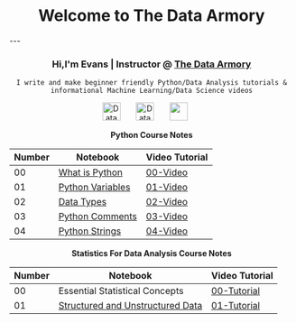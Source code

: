 <h1 style="text-align: center;">Welcome to The Data Armory</h1> 
---
<!--- Who am I? -->
<body>
<h3 align="center"> Hi,I'm Evans | Instructor @ <a href="https://www.youtube.com/@thedataarmory">The Data Armory</a></h3>
</body>

<!--- What I do -->

<p align="center">
<code>I write and make beginner friendly Python/Data Analysis tutorials & informational Machine Learning/Data Science videos</code>
</p>

<!--- Social Cards -->

<p align="center">
  <a href="https://www.youtube.com/@thedataarmory"><img width="32px" alt="Data Armory Youtube" title="Youtube" src="https://i.imgur.com/qiXu7b2.png"/></a>
  &#8287;&#8287;&#8287;&#8287;&#8287;
  <a href="https://twitter.com/TheDataArmory"><img width="32px" alt="Data Armory Twitter" title="Twitter" src="https://i.imgur.com/OXZM1L6.png"/></a>
  &#8287;&#8287;&#8287;&#8287;&#8287;
  <a href="https://discord.gg/ydC74P5saW" alt="Discord" title="Data Armory Discord Server"><img width="32px" src="https://i.imgur.com/OViZO8J.png"/></a>
  &#8287;&#8287;&#8287;&#8287;&#8287;
</p>

<!--- Table -->

<center>

**Python Course Notes**

| **Number** | **Notebook** | **Video Tutorial** | 
|----- | -----| ----- |
| 00 | [What is Python](https://everndah.github.io/the-data-armory/00_what_is_python/) | [00-Video](https://www.youtube.com/watch?v=HZ-LVnvOJhU&t=98s) |
| 01 | [Python Variables](https://everndah.github.io/the-data-armory/01_variables_in_python/) | [01-Video](https://www.youtube.com/watch?v=ti9iuPKRbSk&t=76s) |
| 02 | [Data Types](https://everndah.github.io/the-data-armory/02_python_data_types/) | [02-Video](https://www.youtube.com/watch?v=CYasopvG4os&t=7s) |
| 03 | [Python Comments](https://everndah.github.io/the-data-armory/03_python_comments/) | [03-Video](https://www.youtube.com/watch?v=iqWqg5szAOI) |
| 04 | [Python Strings](https://everndah.github.io/the-data-armory/04_python_strings/) | [04-Video](https://www.youtube.com/watch?v=4Ui4PnrFC9Q&t=11s) |


**Statistics For Data Analysis Course Notes**

| **Number** | **Notebook** | **Video Tutorial** |
| ----- | ----- |----- |
| 00 | Essential Statistical Concepts | [00-Tutorial](https://www.youtube.com/watch?v=g9w3GJr-HY0&t=1298s) |
| 01 | [Structured and Unstructured Data](https://everndah.github.io/the-data-armory/01_Structured_and_Unstructured_Data/) | [01-Tutorial](https://www.youtube.com/watch?v=_sq0Mv2zqhc) |

</centre>